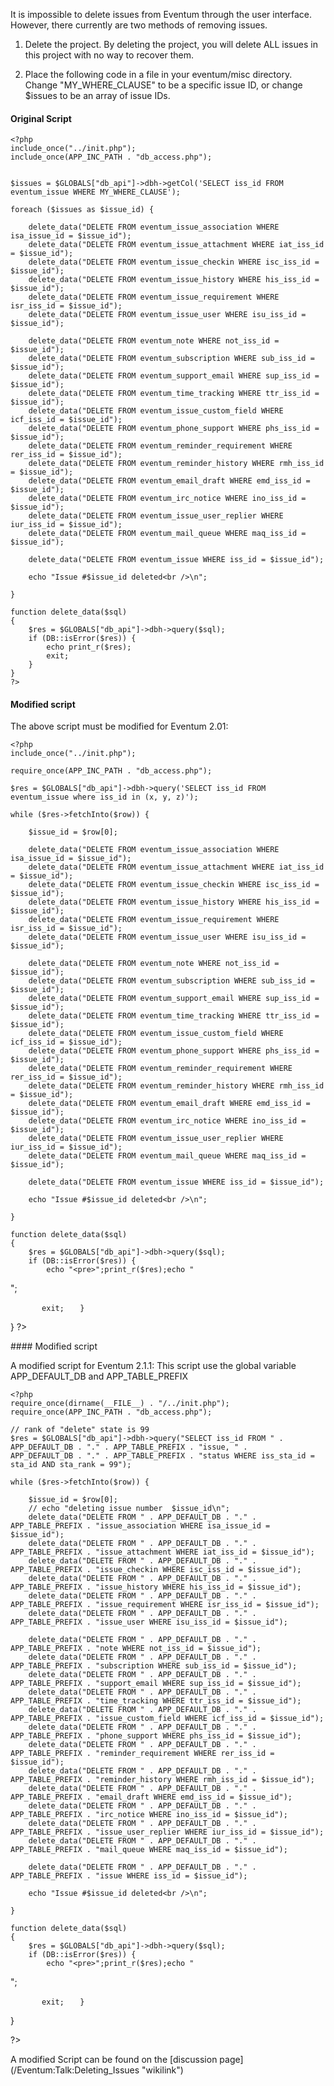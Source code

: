 It is impossible to delete issues from Eventum through the user interface. However, there currently are two methods of removing issues.

1. Delete the project. By deleting the project, you will delete ALL issues in this project with no way to recover them.

2. Place the following code in a file in your eventum/misc directory. Change "MY_WHERE_CLAUSE" to be a specific issue ID, or change \$issues to be an array of issue IDs.

#### Original Script

    <?php
    include_once("../init.php");
    include_once(APP_INC_PATH . "db_access.php");


    $issues = $GLOBALS["db_api"]->dbh->getCol('SELECT iss_id FROM eventum_issue WHERE MY_WHERE_CLAUSE');

    foreach ($issues as $issue_id) {

        delete_data("DELETE FROM eventum_issue_association WHERE isa_issue_id = $issue_id");
        delete_data("DELETE FROM eventum_issue_attachment WHERE iat_iss_id = $issue_id");
        delete_data("DELETE FROM eventum_issue_checkin WHERE isc_iss_id = $issue_id");
        delete_data("DELETE FROM eventum_issue_history WHERE his_iss_id = $issue_id");
        delete_data("DELETE FROM eventum_issue_requirement WHERE isr_iss_id = $issue_id");
        delete_data("DELETE FROM eventum_issue_user WHERE isu_iss_id = $issue_id");

        delete_data("DELETE FROM eventum_note WHERE not_iss_id = $issue_id");
        delete_data("DELETE FROM eventum_subscription WHERE sub_iss_id = $issue_id");
        delete_data("DELETE FROM eventum_support_email WHERE sup_iss_id = $issue_id");
        delete_data("DELETE FROM eventum_time_tracking WHERE ttr_iss_id = $issue_id");
        delete_data("DELETE FROM eventum_issue_custom_field WHERE icf_iss_id = $issue_id");
        delete_data("DELETE FROM eventum_phone_support WHERE phs_iss_id = $issue_id");
        delete_data("DELETE FROM eventum_reminder_requirement WHERE rer_iss_id = $issue_id");
        delete_data("DELETE FROM eventum_reminder_history WHERE rmh_iss_id = $issue_id");
        delete_data("DELETE FROM eventum_email_draft WHERE emd_iss_id = $issue_id");
        delete_data("DELETE FROM eventum_irc_notice WHERE ino_iss_id = $issue_id");
        delete_data("DELETE FROM eventum_issue_user_replier WHERE iur_iss_id = $issue_id");
        delete_data("DELETE FROM eventum_mail_queue WHERE maq_iss_id = $issue_id");

        delete_data("DELETE FROM eventum_issue WHERE iss_id = $issue_id");

        echo "Issue #$issue_id deleted<br />\n";

    }

    function delete_data($sql)
    {
        $res = $GLOBALS["db_api"]->dbh->query($sql);
        if (DB::isError($res)) {
            echo print_r($res);
            exit;
        }
    }
    ?>

#### Modified script

The above script must be modified for Eventum 2.01:

    <?php
    include_once("../init.php");

    require_once(APP_INC_PATH . "db_access.php");

    $res = $GLOBALS["db_api"]->dbh->query('SELECT iss_id FROM eventum_issue where iss_id in (x, y, z)');

    while ($res->fetchInto($row)) {

        $issue_id = $row[0];

        delete_data("DELETE FROM eventum_issue_association WHERE isa_issue_id = $issue_id");
        delete_data("DELETE FROM eventum_issue_attachment WHERE iat_iss_id = $issue_id");
        delete_data("DELETE FROM eventum_issue_checkin WHERE isc_iss_id = $issue_id");
        delete_data("DELETE FROM eventum_issue_history WHERE his_iss_id = $issue_id");
        delete_data("DELETE FROM eventum_issue_requirement WHERE isr_iss_id = $issue_id");
        delete_data("DELETE FROM eventum_issue_user WHERE isu_iss_id = $issue_id");

        delete_data("DELETE FROM eventum_note WHERE not_iss_id = $issue_id");
        delete_data("DELETE FROM eventum_subscription WHERE sub_iss_id = $issue_id");
        delete_data("DELETE FROM eventum_support_email WHERE sup_iss_id = $issue_id");
        delete_data("DELETE FROM eventum_time_tracking WHERE ttr_iss_id = $issue_id");
        delete_data("DELETE FROM eventum_issue_custom_field WHERE icf_iss_id = $issue_id");
        delete_data("DELETE FROM eventum_phone_support WHERE phs_iss_id = $issue_id");
        delete_data("DELETE FROM eventum_reminder_requirement WHERE rer_iss_id = $issue_id");
        delete_data("DELETE FROM eventum_reminder_history WHERE rmh_iss_id = $issue_id");
        delete_data("DELETE FROM eventum_email_draft WHERE emd_iss_id = $issue_id");
        delete_data("DELETE FROM eventum_irc_notice WHERE ino_iss_id = $issue_id");
        delete_data("DELETE FROM eventum_issue_user_replier WHERE iur_iss_id = $issue_id");
        delete_data("DELETE FROM eventum_mail_queue WHERE maq_iss_id = $issue_id");

        delete_data("DELETE FROM eventum_issue WHERE iss_id = $issue_id");

        echo "Issue #$issue_id deleted<br />\n";

    }

    function delete_data($sql)
    {
        $res = $GLOBALS["db_api"]->dbh->query($sql);
        if (DB::isError($res)) {
            echo "<pre>";print_r($res);echo "

";

`       exit;`
`   }`

} ?\>

</pre>
#### Modified script

A modified script for Eventum 2.1.1: This script use the global variable APP_DEFAULT_DB and APP_TABLE_PREFIX

    <?php
    require_once(dirname(__FILE__) . "/../init.php");
    require_once(APP_INC_PATH . "db_access.php");

    // rank of "delete" state is 99
    $res = $GLOBALS["db_api"]->dbh->query("SELECT iss_id FROM " . APP_DEFAULT_DB . "." . APP_TABLE_PREFIX . "issue, " .
    APP_DEFAULT_DB . "." . APP_TABLE_PREFIX . "status WHERE iss_sta_id = sta_id AND sta_rank = 99");

    while ($res->fetchInto($row)) {

        $issue_id = $row[0];
        // echo "deleting issue number  $issue_id\n";
        delete_data("DELETE FROM " . APP_DEFAULT_DB . "." . APP_TABLE_PREFIX . "issue_association WHERE isa_issue_id = $issue_id");
        delete_data("DELETE FROM " . APP_DEFAULT_DB . "." . APP_TABLE_PREFIX . "issue_attachment WHERE iat_iss_id = $issue_id");
        delete_data("DELETE FROM " . APP_DEFAULT_DB . "." . APP_TABLE_PREFIX . "issue_checkin WHERE isc_iss_id = $issue_id");
        delete_data("DELETE FROM " . APP_DEFAULT_DB . "." . APP_TABLE_PREFIX . "issue_history WHERE his_iss_id = $issue_id");
        delete_data("DELETE FROM " . APP_DEFAULT_DB . "." . APP_TABLE_PREFIX . "issue_requirement WHERE isr_iss_id = $issue_id");
        delete_data("DELETE FROM " . APP_DEFAULT_DB . "." . APP_TABLE_PREFIX . "issue_user WHERE isu_iss_id = $issue_id");

        delete_data("DELETE FROM " . APP_DEFAULT_DB . "." . APP_TABLE_PREFIX . "note WHERE not_iss_id = $issue_id");
        delete_data("DELETE FROM " . APP_DEFAULT_DB . "." . APP_TABLE_PREFIX . "subscription WHERE sub_iss_id = $issue_id");
        delete_data("DELETE FROM " . APP_DEFAULT_DB . "." . APP_TABLE_PREFIX . "support_email WHERE sup_iss_id = $issue_id");
        delete_data("DELETE FROM " . APP_DEFAULT_DB . "." . APP_TABLE_PREFIX . "time_tracking WHERE ttr_iss_id = $issue_id");
        delete_data("DELETE FROM " . APP_DEFAULT_DB . "." . APP_TABLE_PREFIX . "issue_custom_field WHERE icf_iss_id = $issue_id");
        delete_data("DELETE FROM " . APP_DEFAULT_DB . "." . APP_TABLE_PREFIX . "phone_support WHERE phs_iss_id = $issue_id");
        delete_data("DELETE FROM " . APP_DEFAULT_DB . "." . APP_TABLE_PREFIX . "reminder_requirement WHERE rer_iss_id = $issue_id");
        delete_data("DELETE FROM " . APP_DEFAULT_DB . "." . APP_TABLE_PREFIX . "reminder_history WHERE rmh_iss_id = $issue_id");
        delete_data("DELETE FROM " . APP_DEFAULT_DB . "." . APP_TABLE_PREFIX . "email_draft WHERE emd_iss_id = $issue_id");
        delete_data("DELETE FROM " . APP_DEFAULT_DB . "." . APP_TABLE_PREFIX . "irc_notice WHERE ino_iss_id = $issue_id");
        delete_data("DELETE FROM " . APP_DEFAULT_DB . "." . APP_TABLE_PREFIX . "issue_user_replier WHERE iur_iss_id = $issue_id");
        delete_data("DELETE FROM " . APP_DEFAULT_DB . "." . APP_TABLE_PREFIX . "mail_queue WHERE maq_iss_id = $issue_id");

        delete_data("DELETE FROM " . APP_DEFAULT_DB . "." . APP_TABLE_PREFIX . "issue WHERE iss_id = $issue_id");

        echo "Issue #$issue_id deleted<br />\n";

    }

    function delete_data($sql)
    {
        $res = $GLOBALS["db_api"]->dbh->query($sql);
        if (DB::isError($res)) {
            echo "<pre>";print_r($res);echo "

";

`       exit;`
`   }`

}

?\>

</pre>
A modified Script can be found on the [discussion page](/Eventum:Talk:Deleting_Issues "wikilink")